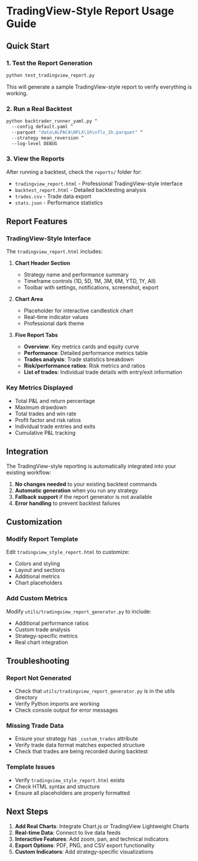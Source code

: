 # TradingView-Style Report Usage Guide

## Quick Start

### 1. Test the Report Generation
```bash
python test_tradingview_report.py
```
This will generate a sample TradingView-style report to verify everything is working.

### 2. Run a Real Backtest
```bash
python backtrader_runner_yaml.py ^
  --config default.yaml ^
  --parquet "data\ALPACA\NFLX\1h\nflx_1h.parquet" ^
  --strategy mean_reversion ^
  --log-level DEBUG
```

### 3. View the Reports
After running a backtest, check the `reports/` folder for:
- `tradingview_report.html` - Professional TradingView-style interface
- `backtest_report.html` - Detailed backtesting analysis
- `trades.csv` - Trade data export
- `stats.json` - Performance statistics

## Report Features

### TradingView-Style Interface
The `tradingview_report.html` includes:

1. **Chart Header Section**
   - Strategy name and performance summary
   - Timeframe controls (1D, 5D, 1M, 3M, 6M, YTD, 1Y, All)
   - Toolbar with settings, notifications, screenshot, export

2. **Chart Area**
   - Placeholder for interactive candlestick chart
   - Real-time indicator values
   - Professional dark theme

3. **Five Report Tabs**
   - **Overview**: Key metrics cards and equity curve
   - **Performance**: Detailed performance metrics table
   - **Trades analysis**: Trade statistics breakdown
   - **Risk/performance ratios**: Risk metrics and ratios
   - **List of trades**: Individual trade details with entry/exit information

### Key Metrics Displayed
- Total P&L and return percentage
- Maximum drawdown
- Total trades and win rate
- Profit factor and risk ratios
- Individual trade entries and exits
- Cumulative P&L tracking

## Integration

The TradingView-style reporting is automatically integrated into your existing workflow:

1. **No changes needed** to your existing backtest commands
2. **Automatic generation** when you run any strategy
3. **Fallback support** if the report generator is not available
4. **Error handling** to prevent backtest failures

## Customization

### Modify Report Template
Edit `tradingview_style_report.html` to customize:
- Colors and styling
- Layout and sections
- Additional metrics
- Chart placeholders

### Add Custom Metrics
Modify `utils/tradingview_report_generator.py` to include:
- Additional performance ratios
- Custom trade analysis
- Strategy-specific metrics
- Real chart integration

## Troubleshooting

### Report Not Generated
- Check that `utils/tradingview_report_generator.py` is in the utils directory
- Verify Python imports are working
- Check console output for error messages

### Missing Trade Data
- Ensure your strategy has `_custom_trades` attribute
- Verify trade data format matches expected structure
- Check that trades are being recorded during backtest

### Template Issues
- Verify `tradingview_style_report.html` exists
- Check HTML syntax and structure
- Ensure all placeholders are properly formatted

## Next Steps

1. **Add Real Charts**: Integrate Chart.js or TradingView Lightweight Charts
2. **Real-time Data**: Connect to live data feeds
3. **Interactive Features**: Add zoom, pan, and technical indicators
4. **Export Options**: PDF, PNG, and CSV export functionality
5. **Custom Indicators**: Add strategy-specific visualizations
